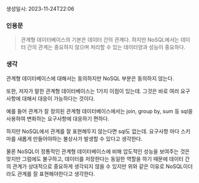 생성일시: 2023-11-24T22:06
### 인용문
> 관계형 데이터베이스의 기본은 데이터 간의 관계다. 하지만 NoSQL에서는 데이터 간의 관계는 중요하지 않으며 처리할 수 있는 데이터양과 성능이 중요하다.
### 생각
관계형 데이터베이스에 대해서는 동의하지만 NoSQL 부분은 동의하지 않는다.

또한, 저자가 말한 관계형 데이터베이스는 1가지 이점이 있는데. 그것은 바로 여러 요구사항에 대해서 대응이 가능하다는 것이다.

예를 들어 관계가 잘 정의된 관계형 데이터베이스에서는 join, group by, sum 등 sql을 사용하여 변화하는 요구사항에 대응하기 편하다.

하지만 NoSQL에서 관계를 잘 표현해두지 않는다면 sql도 없는데. 요구사항 마다 스키마를 새롭게 만들어야하는 불상사가 발생할 수 있다고 생각한다.

물론 NoSQL이 정통적인 관계형 데이터베이스에 비해 압도적인 성능을 보여주는 것은 맞지만 그럼에도 불구하고, 데이터를 저장한다는 동일한 역할을 하기 때문에 데이터 간의 관계가 상대적으로 중요하게 생각되지 않을 수 있지만 위와 같은 이유로 NoSQL이더라도 관계를 잘 표현해야한다고 생각한다.
